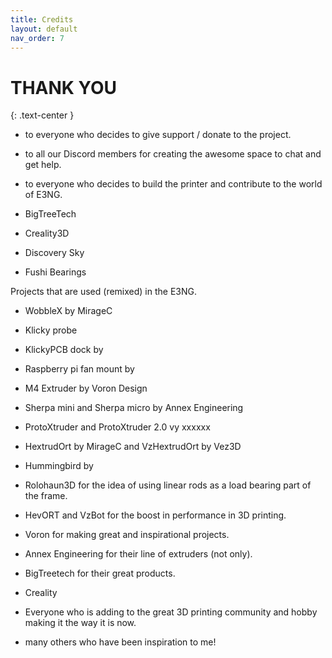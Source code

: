 ```yaml
---
title: Credits
layout: default
nav_order: 7
---
```

# THANK YOU
{: .text-center }

- to everyone who decides to give support / donate to the project.
- to all our Discord members for creating the awesome space to chat and get help.
- to everyone who decides to build the printer and contribute to the world of E3NG.

- BigTreeTech
- Creality3D
- Discovery Sky
- Fushi Bearings

Projects that are used (remixed) in the E3NG.
- WobbleX by MirageC
- Klicky probe
- KlickyPCB dock by
- Raspberry pi fan mount by
- M4 Extruder by Voron Design
- Sherpa mini and Sherpa micro by Annex Engineering
- ProtoXtruder and ProtoXtruder 2.0 vy xxxxxx
- HextrudOrt by MirageC and VzHextrudOrt by Vez3D
- Hummingbird by
- Rolohaun3D for the idea of using linear rods as a load bearing part of the frame.

- HevORT and VzBot for the boost in performance in 3D printing.
- Voron for making great and inspirational projects.
- Annex Engineering for their line of extruders (not only).
- BigTreetech for their great products.
- Creality
- Everyone who is adding to the great 3D printing community and hobby making it the way it is now.
- many others who have been inspiration to me!
